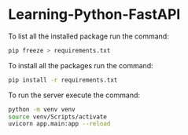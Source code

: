 # Learning-Python-FastAPI

To list all the installed package run the command:
```bash
pip freeze > requirements.txt
```


To install all the packages run the command:
```bash
pip install -r requirements.txt
```

To run the server execute the command:
```bash
python -m venv venv
source venv/Scripts/activate
uvicorn app.main:app --reload
```
 